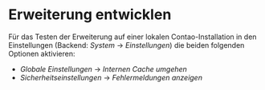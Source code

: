 Erweiterung entwicklen
======================

Für das Testen der Erweiterung auf einer lokalen Contao-Installation in den Einstellungen (Backend:
_System_ -> _Einstellungen_) die beiden folgenden Optionen aktivieren:

- _Globale Einstellungen_ -> _Internen Cache umgehen_
- _Sicherheitseinstellungen_ -> _Fehlermeldungen anzeigen_
